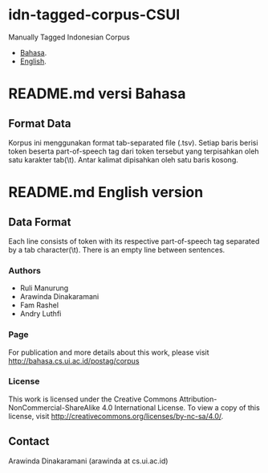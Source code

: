 idn-tagged-corpus-CSUI
=================

Manually Tagged Indonesian Corpus
* [Bahasa](#readmemd-versi-bahasa).
* [English](#readmemd-english-version).

# README.md versi Bahasa
## Format Data

Korpus ini menggunakan format tab-separated file (.tsv).
Setiap baris berisi token beserta part-of-speech tag dari token tersebut yang terpisahkan oleh satu karakter tab(\t). Antar kalimat dipisahkan oleh satu baris kosong.


# README.md English version
## Data Format

Each line consists of token with its respective part-of-speech tag separated by a tab character(\t). There is an empty line between sentences.


### Authors
- Ruli Manurung
- Arawinda Dinakaramani
- Fam Rashel
- Andry Luthfi 

### Page
For publication and more details about this work, please visit http://bahasa.cs.ui.ac.id/postag/corpus

### License
This work is licensed under the Creative Commons Attribution-NonCommercial-ShareAlike 4.0 International License. To view a copy of this license, visit http://creativecommons.org/licenses/by-nc-sa/4.0/.

## Contact
Arawinda Dinakaramani (arawinda at cs.ui.ac.id)

